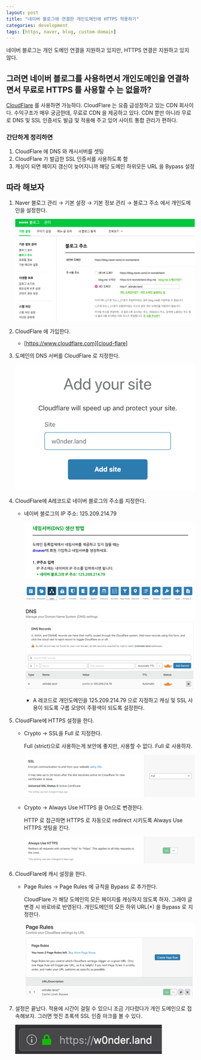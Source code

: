```yaml
---
layout: post
title: "네이버 블로그에 연결한 개인도메인에 HTTPS 적용하기"
categories: development
tags: [https, naver, blog, custom-domain]
---
```



네이버 블로그는 개인 도메인 연결을 지원하고 있지만, HTTPS 연결은 지원하고 있지 않다.

## 그러면 네이버 블로그를 사용하면서 개인도메인을 연결하면서 무료로 HTTPS 를 사용할 수 는 없을까?

[CloudFlare][cloud-flare] 를 사용하면 가능하다. CloudFlare 는 요즘 급성장하고 있는 CDN 회사이다. 수익구조가 매우 궁금한데, 무료로 CDN 을 제공하고 있다. CDN 뿐만 아니라 무료로 DNS 및 SSL 인증서도 발급 및 적용해 주고 있어 사이트 통합 관리가 편하다.

### 간단하게 정리하면

1. CloudFlare 에 DNS 와 캐시서버를 셋팅
2. CloudFlare 가 발급한 SSL 인증서를 사용하도록 함
3. 캐싱이 되면 페이지 갱신이 늦어지니까 해당 도메인 하위모든 URL 을 Bypass 설정

## 따라 해보자

1. Naver 블로그 관리 → 기본 설정 → 기본 정보 관리 → 블로그 주소 에서 개인도메인을 설정한다. 

    ![](/assets/posts/how-to-enable-https-on-a-naver-blog-having-custom-domain/9ab5c112-bef2-4559-9b9c-558603c5dc7e.png)

2. CloudFlare 에 가입한다.
    - [https://www.cloudflare.com][cloud-flare]
3. 도메인의 DNS 서버를 CloudFlare 로 지정한다.

    ![](/assets/posts/how-to-enable-https-on-a-naver-blog-having-custom-domain/f3552f63-df57-4f1c-9d27-6770de63178a.png)

4. CloudFlare에 A레코드로 네이버 블로그의 주소를 지정한다.
    - 네이버 블로그의 IP 주소: 125.209.214.79

        ![](/assets/posts/how-to-enable-https-on-a-naver-blog-having-custom-domain/24a09431-33f6-4936-a32c-b272843fe3a6.png)

        ![](/assets/posts/how-to-enable-https-on-a-naver-blog-having-custom-domain/102c6193-0ade-4dd2-a08d-43451e2bdffb.png)

        - A 레코드로 개인도메인을 125.209.214.79 으로 지정하고 캐싱 및 SSL 사용이 되도록 구름 모양이 주황색이 되도록 설정한다.
5. CloudFlare에 HTTPS 설정을 한다.
    - Crypto → SSL을 Full 로 지정한다.

        Full (strict)으로 사용하는게 보안에 좋지만, 사용할 수 없다. Full 로 사용하자.

        ![](/assets/posts/how-to-enable-https-on-a-naver-blog-having-custom-domain/7da86655-b369-4d8f-a2b3-23bad8e3bb8a.png)

    - Crypto → Always Use HTTPS 을 On으로 변경한다.

        HTTP 로 접근하면 HTTPS 로 자동으로 redirect 시키도록 Always Use HTTPS 셋팅을 킨다.

        ![](/assets/posts/how-to-enable-https-on-a-naver-blog-having-custom-domain/149e262d-a467-46a3-a931-085e6a2e50ce.png)

6. CloudFlare에 캐시 설정을 한다.
    - Page Rules → Page Rules 에 규칙을 Bypass 로 추가한다.

        CloudFlare 가 해당 도메인의 모든 페이지를 캐싱하지 않도록 하자. 그래야 글 변경 시 바로바로 반영된다. 개인도메인의 모든 하위 URL(*) 을 Bypass 로 지정한다.

        ![](/assets/posts/how-to-enable-https-on-a-naver-blog-having-custom-domain/a3631d95-d982-4192-94f2-56a06e5c9460.png)

7. 설정은 끝났다. 적용에 시간이 걸릴 수 있으니 조금 기다렸다가 개인 도메인으로 접속해보자. 그러면 멋진 초록색 SSL 인증 마크를 볼 수 있다.

    ![](/assets/posts/how-to-enable-https-on-a-naver-blog-having-custom-domain/34cb371e-75cf-46a7-8566-4ed7c910182b.png)


[cloud-flare]: https://www.cloudflare.com
